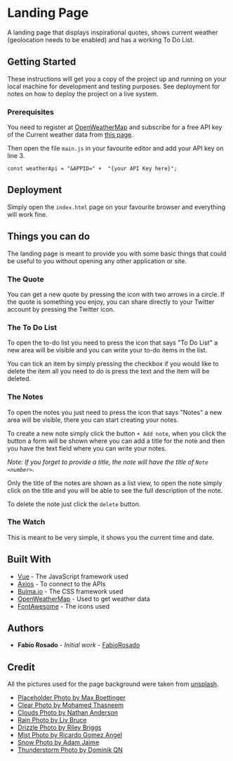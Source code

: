 # Landing Page

A landing page that displays inspirational quotes, shows current weather (geolocation needs to be enabled) and has a working To Do List.

## Getting Started

These instructions will get you a copy of the project up and running on your local machine for development and testing purposes. See deployment for notes on how to deploy the project on a live system.

### Prerequisites

You need to register at [OpenWeatherMap](https://openweathermap.org/) and subscribe for a free API key of the Current weather data from [this page](https://openweathermap.org/api).

Then open the file `main.js` in your favourite editor and add your API key on line 3.

```
const weatherApi = "&APPID=" +  "{your API Key here}";
```

## Deployment

Simply open the `index.html` page on your favourite browser and everything will work fine.

## Things you can do

The landing page is meant to provide you with some basic things that could be useful to you without opening any other application or site.

### The Quote

You can get a new quote by pressing the icon with two arrows in a circle. If the quote is something you enjoy, you can share directly to your Twitter account by pressing the Twitter icon.

### The To Do List

To open the to-do list you need to press the icon that says "To Do List" a new area will be visible and you can write your to-do items in the list.

You can tick an item by simply pressing the checkbox if you would like to delete the item all you need to do is press the text and the item will be deleted.

### The Notes
To open the notes you just need to press the icon that says "Notes" a new area will be visible, there you can start creating your notes.

To create a new note simply click the button `+ Add note`, when you click the button a form will be shown where you can add a title for the note and then you have the text field where you can write your notes.

_Note: If you forget to provide a title, the note will have the title of `Note <number>`._

Only the title of the notes are shown as a list view, to open the note simply click on the title and you will be able to see the full description of the note.

To delete the note just click the `delete` button.

### The Watch
This is meant to be very simple, it shows you the current time and date. 


## Built With

* [Vue](https://vuejs.org) - The JavaScript framework used
* [Axios](https://github.com/axios/axios) - To connect to the APIs
* [Bulma.io](https://bulma.io) - The CSS framework used
* [OpenWeatherMap](https://openweathermap.org) - Used to get weather data
* [FontAwesome](https://fontawesome.com) - The icons used

## Authors

* **Fabio Rosado** - *Initial work* - [FabioRosado](https://github.com/FabioRosado)

## Credit

All the pictures used for the page background were taken from [unsplash](https://unsplash.com).

* [Placeholder Photo by Max Boettinger](https://unsplash.com/@maxboettinger)
* [Clear Photo by Mohamed Thasneem](https://unsplash.com/@thanni)
* [Clouds Photo by Nathan Anderson](https://unsplash.com/@nathananderson)
* [Rain Photo by Liv Bruce](https://unsplash.com/@livvie_bruce)
* [Drizzle Photo by Riley Briggs](https://unsplash.com/@rileybriggs)
* [Mist Photo by Ricardo Gomez Angel](https://unsplash.com/@ripato)
* [Snow Photo by Adam Jaime](https://unsplash.com/@arobj)
* [Thunderstorm Photo by Dominik QN](https://unsplash.com/@dominik_qn)